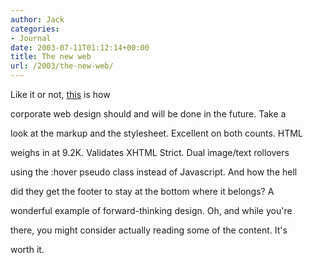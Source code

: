 ```yaml
---
author: Jack
categories:
- Journal
date: 2003-07-11T01:12:14+00:00
title: The new web
url: /2003/the-new-web/
---
```


Like it or not, [this][1] is how

corporate web design should and will be done in the future. Take a
  

  
look at the markup and the stylesheet. Excellent on both counts. HTML

weighs in at 9.2K. Validates XHTML Strict. Dual image/text rollovers
  

  
using the :hover pseudo class instead of Javascript. And how the hell

did they get the footer to stay at the bottom where it belongs? A
  

  
wonderful example of forward-thinking design. Oh, and while you're
  

  
there, you might consider actually reading some of the content. It's
  

  
worth it.

 [1]: http://www.adaptivepath.com/
